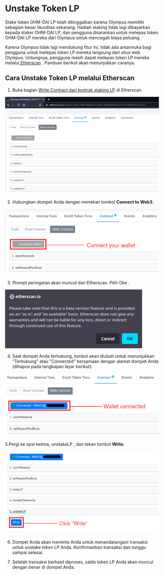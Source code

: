 # Unstake Token LP

Stake token OHM-DAI LP telah ditinggalkan karena Olympus memiliki sebagian besar likuiditas sekarang. Hadiah staking tidak lagi dibayarkan kepada staker OHM-DAI LP, dan pengguna disarankan untuk melepas token OHM-DAI LP mereka dari Olympus untuk mencegah biaya peluang.

Karena Olympus tidak lagi mendukung fitur ini, tidak ada antarmuka bagi pengguna untuk melepas token LP mereka langsung dari situs web Olympus. Untungnya, pengguna masih dapat melepas token LP mereka melalui[ Etherscan](https://etherscan.io/) . Panduan berikut akan menunjukkan caranya.

## Cara Unstake Token LP melalui Etherscan

1. Buka bagian [Write Contract dari kontrak staking LP](https://etherscan.io/address/0xF11f0F078BfaF05a28Eac345Bb84fcb2a3722223#writeContract) di Etherscan.

![Pergi ke bagian Tulis Kontrak](../.gitbook/assets/write_contract.png)

2. Hubungkan dompet Anda dengan menekan tombol **Connect to Web3.**

![Hubungkan dompet Anda](../.gitbook/assets/connect_wallet.png)

3. Prompt peringatan akan muncul dari Etherscan. Pilih Oke .

![Abaikan pesan peringatan](../.gitbook/assets/warning.png)

4. Saat dompet Anda terhubung, tombol akan diubah untuk menunjukkan "Terhubung" atau "Connected" bersamaan dengan alamat dompet Anda \(dihapus pada tangkapan layar berikut\).

![Wallet is connected](../.gitbook/assets/wallet_connected.png)

5.Pergi ke opsi kelima, unstakeLP , dan tekan tombol **Write**.

![Klik &quot;Write&quot;](../.gitbook/assets/write.png)

6. Dompet Anda akan meminta Anda untuk menandatangani transaksi untuk unstake token LP Anda. Konfirmasikan transaksi dan tunggu sampai selesai.

7. Setelah transaksi berhasil diproses, saldo token LP Anda akan muncul dengan benar di dompet Anda.

